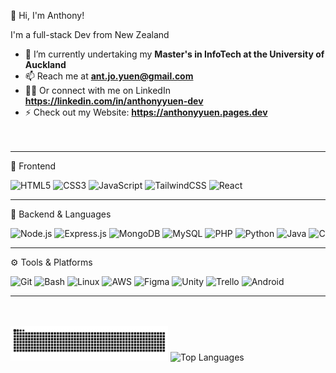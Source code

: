 👋 Hi, I'm Anthony!

I'm a full-stack Dev from New Zealand

- 🌱 I’m currently undertaking my **Master's in InfoTech at the University of Auckland**  
- 📫 Reach me at **ant.jo.yuen@gmail.com**
- 🙋‍♂️ Or connect with me on LinkedIn **https://linkedin.com/in/anthonyyuen-dev** 
- ⚡ Check out my Website: **https://anthonyyuen.pages.dev**  
<br><br>

---

🎨 Frontend  

![HTML5](https://img.shields.io/badge/HTML5-E34F26?style=for-the-badge&logo=html5&logoColor=white) ![CSS3](https://img.shields.io/badge/CSS3-1572B6?style=for-the-badge&logo=css3&logoColor=white) ![JavaScript](https://img.shields.io/badge/JavaScript-F7DF1E?style=for-the-badge&logo=javascript&logoColor=black) ![TailwindCSS](https://img.shields.io/badge/TailwindCSS-06B6D4?style=for-the-badge&logo=tailwindcss&logoColor=white) ![React](https://img.shields.io/badge/React-20232A?style=for-the-badge&logo=react&logoColor=61DAFB)

---

🔧 Backend & Languages  

![Node.js](https://img.shields.io/badge/Node.js-339933?style=for-the-badge&logo=nodedotjs&logoColor=white) ![Express.js](https://img.shields.io/badge/Express.js-000000?style=for-the-badge&logo=express&logoColor=white) ![MongoDB](https://img.shields.io/badge/MongoDB-4EA94B?style=for-the-badge&logo=mongodb&logoColor=white) ![MySQL](https://img.shields.io/badge/MySQL-4479A1?style=for-the-badge&logo=mysql&logoColor=white) ![PHP](https://img.shields.io/badge/PHP-777BB4?style=for-the-badge&logo=php&logoColor=white) ![Python](https://img.shields.io/badge/Python-3776AB?style=for-the-badge&logo=python&logoColor=white) ![Java](https://img.shields.io/badge/Java-007396?style=for-the-badge&logo=java&logoColor=white) ![C](https://img.shields.io/badge/C-00599C?style=for-the-badge&logo=c&logoColor=white)

---

⚙️ Tools & Platforms  

![Git](https://img.shields.io/badge/Git-F05032?style=for-the-badge&logo=git&logoColor=white) ![Bash](https://img.shields.io/badge/Bash-4EAA25?style=for-the-badge&logo=gnubash&logoColor=white) ![Linux](https://img.shields.io/badge/Linux-FCC624?style=for-the-badge&logo=linux&logoColor=black) ![AWS](https://img.shields.io/badge/AWS-FF9900?style=for-the-badge&logo=amazonaws&logoColor=white) ![Figma](https://img.shields.io/badge/Figma-F24E1E?style=for-the-badge&logo=figma&logoColor=white) ![Unity](https://img.shields.io/badge/Unity-000000?style=for-the-badge&logo=unity&logoColor=white) ![Trello](https://img.shields.io/badge/Trello-0052CC?style=for-the-badge&logo=trello&logoColor=white) ![Android](https://img.shields.io/badge/Android-3DDC84?style=for-the-badge&logo=android&logoColor=white) 

---



<br><br>
<img alt="github-snake" src="https://raw.githubusercontent.com/An1honyY/An1honyY/output/github-contribution-grid-snake.svg" width="50%" /> ![Top Languages](https://github-readme-stats.vercel.app/api/top-langs?username=an1honyy&show_icons=true&locale=en&layout=compact)


<!-- This Readme makes use of some really cool GitHub Repositories:-->
<!-- https://github.com/Ileriayo/markdown-badges -->
<!-- https://github.com/anuraghazra/github-readme-stats -->
<!-- https://github.com/Platane/snk-->
